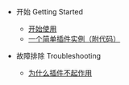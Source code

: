 * 开始  Getting Started

  * [开始使用](README.md)
  * [一个简单插件实例（附代码）](simple-example.md)

* 故障排除  Troubleshooting

  * [为什么插件不起作用](why-isnt-working.md)